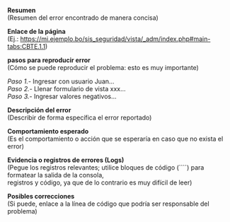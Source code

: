 **Resumen**  
(Resumen del error encontrado de manera concisa)  

**Enlace de la página**  
(Ej.: https://mi.ejemplo.bo/sis_seguridad/vista/_adm/index.php#main-tabs:CBTE.1.1)  

**pasos para reproducir error**  
(Cómo se puede reproducir el problema: esto es muy importante)  

*Paso 1.-* Ingresar con usuario Juan...  
*Paso 2.-* Llenar formulario de vista xxx...  
*Paso 3.-* Ingresar valores negativos...  

**Descripción del error**  
(Describir de forma específica el error reportado)  

**Comportamiento esperado**  
(Es el comportamiento o acción que se esperaría en caso que no exista el error)  

**Evidencia o registros de errores (Logs)**  
(Pegue los registros relevantes; utilice bloques de código (````) para formatear la salida de la consola,  
registros y código, ya que de lo contrario es muy difícil de leer)  

**Posibles correcciones**  
(Si puede, enlace a la línea de código que podría ser responsable del problema)  


